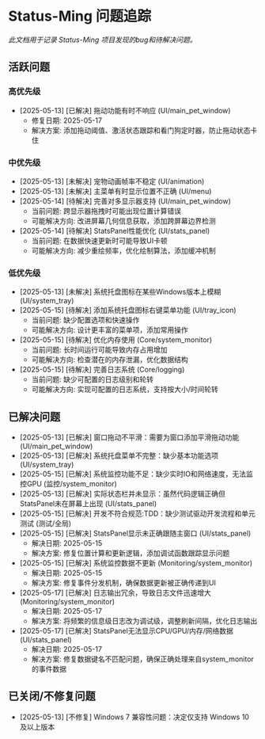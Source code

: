 # Status-Ming 问题追踪

*此文档用于记录 Status-Ming 项目发现的bug和待解决问题。*

## 活跃问题

### 高优先级
- [2025-05-13] [已解决] 拖动功能有时不响应 (UI/main_pet_window)
  - 修复日期: 2025-05-17
  - 解决方案: 添加拖动阈值、激活状态跟踪和看门狗定时器，防止拖动状态卡住

### 中优先级
- [2025-05-13] [未解决] 宠物动画帧率不稳定 (UI/animation)
- [2025-05-13] [未解决] 主菜单有时显示位置不正确 (UI/menu)
- [2025-05-14] [待解决] 完善对多显示器支持 (UI/main_pet_window)
  - 当前问题: 跨显示器拖拽时可能出现位置计算错误
  - 可能解决方向: 改进屏幕几何信息获取，添加跨屏幕边界检测
- [2025-05-14] [待解决] StatsPanel性能优化 (UI/stats_panel)
  - 当前问题: 在数据快速更新时可能导致UI卡顿
  - 可能解决方向: 减少重绘频率，优化绘制算法，添加缓冲机制

### 低优先级
- [2025-05-13] [未解决] 系统托盘图标在某些Windows版本上模糊 (UI/system_tray)
- [2025-05-15] [待解决] 添加系统托盘图标右键菜单功能 (UI/tray_icon)
  - 当前问题: 缺少配置选项和快速操作
  - 可能解决方向: 设计更丰富的菜单项，添加常用操作
- [2025-05-15] [待解决] 优化内存使用 (Core/system_monitor)
  - 当前问题: 长时间运行可能导致内存占用增加
  - 可能解决方向: 检查潜在的内存泄漏，优化数据结构
- [2025-05-15] [待解决] 完善日志系统 (Core/logging)
  - 当前问题: 缺少可配置的日志级别和轮转
  - 可能解决方向: 实现可配置的日志系统，支持按大小/时间轮转

## 已解决问题

- [2025-05-13] [已解决] 窗口拖动不平滑：需要为窗口添加平滑拖动功能 (UI/main_pet_window)
- [2025-05-13] [已解决] 系统托盘菜单不完整：缺少基本功能选项 (UI/system_tray)
- [2025-05-15] [已解决] 系统监控功能不足：缺少实时IO和网络速度，无法监控GPU (监控/system_monitor)
- [2025-05-13] [已解决] 实际状态栏并未显示：虽然代码逻辑正确但StatsPanel未在屏幕上出现 (UI/stats_panel)
- [2025-05-15] [已解决] 开发不符合规范:TDD：缺少测试驱动开发流程和单元测试 (测试/全局)
- [2025-05-15] [已解决] StatsPanel显示未正确跟随主窗口 (UI/stats_panel)
  - 解决日期: 2025-05-15
  - 解决方案: 修复位置计算和更新逻辑，添加调试函数跟踪显示问题
- [2025-05-15] [已解决] 系统监控数据不更新 (Monitoring/system_monitor)
  - 解决日期: 2025-05-15
  - 解决方案: 修复事件分发机制，确保数据更新被正确传递到UI
- [2025-05-17] [已解决] 日志输出冗余，导致日志文件迅速增大 (Monitoring/system_monitor)
  - 解决日期: 2025-05-17
  - 解决方案: 将频繁的信息级日志改为调试级，调整刷新间隔，优化日志输出
- [2025-05-17] [已解决] StatsPanel无法显示CPU/GPU/内存/网络数据 (UI/stats_panel)
  - 解决日期: 2025-05-17
  - 解决方案: 修复数据键名不匹配问题，确保正确处理来自system_monitor的事件数据

## 已关闭/不修复问题

- [2025-05-13] [不修复] Windows 7 兼容性问题：决定仅支持 Windows 10 及以上版本 